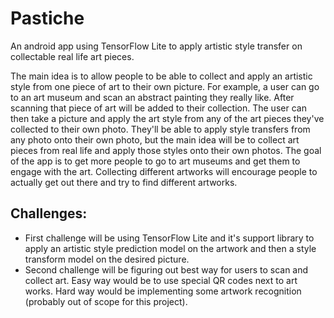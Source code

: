 # Pastiche
An android app using TensorFlow Lite to apply artistic style transfer on collectable real life art pieces.

The main idea is to allow people to be able to collect and apply an artistic style from one piece of art to their own picture. For example, a user can go to an art museum and scan an abstract painting they really like. After scanning that piece of art will be added to their collection. The user can then take a picture and apply the art style from any of the art pieces they've collected to their own photo. They'll be able to apply style transfers from any photo onto their own photo, but the main idea will be to collect art pieces from real life and apply those styles onto their own photos. The goal of the app is to get more people to go to art museums and get them to engage with the art. Collecting different artworks will encourage people to actually get out there and try to find different artworks.

## Challenges: 
- First challenge will be using TensorFlow Lite and it's support library to apply an artistic style prediction model on the artwork and then a style transform model on the desired picture.
- Second challenge will be figuring out best way for users to scan and collect art. Easy way would be to use special QR codes next to art works. Hard way would be implementing some artwork recognition (probably out of scope for this project).
